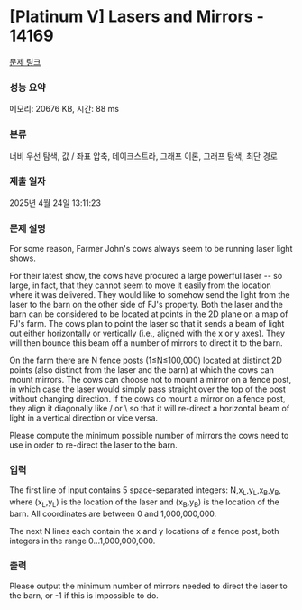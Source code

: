 # [Platinum V] Lasers and Mirrors - 14169 

[문제 링크](https://www.acmicpc.net/problem/14169) 

### 성능 요약

메모리: 20676 KB, 시간: 88 ms

### 분류

너비 우선 탐색, 값 / 좌표 압축, 데이크스트라, 그래프 이론, 그래프 탐색, 최단 경로

### 제출 일자

2025년 4월 24일 13:11:23

### 문제 설명

<p>For some reason, Farmer John's cows always seem to be running laser light shows.</p>

<p>For their latest show, the cows have procured a large powerful laser -- so large, in fact, that they cannot seem to move it easily from the location where it was delivered. They would like to somehow send the light from the laser to the barn on the other side of FJ's property. Both the laser and the barn can be considered to be located at points in the 2D plane on a map of FJ's farm. The cows plan to point the laser so that it sends a beam of light out either horizontally or vertically (i.e., aligned with the x or y axes). They will then bounce this beam off a number of mirrors to direct it to the barn.</p>

<p>On the farm there are N fence posts (1≤N≤100,000) located at distinct 2D points (also distinct from the laser and the barn) at which the cows can mount mirrors. The cows can choose not to mount a mirror on a fence post, in which case the laser would simply pass straight over the top of the post without changing direction. If the cows do mount a mirror on a fence post, they align it diagonally like / or \ so that it will re-direct a horizontal beam of light in a vertical direction or vice versa.</p>

<p>Please compute the minimum possible number of mirrors the cows need to use in order to re-direct the laser to the barn.</p>

### 입력 

 <p>The first line of input contains 5 space-separated integers: N,x<sub>L</sub>,y<sub>L</sub>,x<sub>B</sub>,y<sub>B</sub>, where (x<sub>L</sub>,y<sub>L</sub>) is the location of the laser and (x<sub>B</sub>,y<sub>B</sub>) is the location of the barn. All coordinates are between 0 and 1,000,000,000.</p>

<p>The next N lines each contain the x and y locations of a fence post, both integers in the range 0…1,000,000,000.</p>

### 출력 

 <p>Please output the minimum number of mirrors needed to direct the laser to the barn, or -1 if this is impossible to do.</p>

